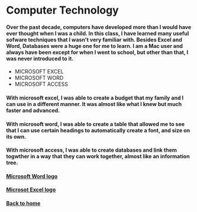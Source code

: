 # Computer Technology
#### Over the past decade, computers have developed more than I would have ever thought when I was a child. In this class, I have learned many useful sofware techniques that I wasn't very familiar with. Besides Excel and Word, Databases were a huge one for me to learn. I am a Mac user and always have been except for when I went to school, but other than that, I was never introduced to it. 
+ MICROSOFT EXCEL
+ MICROSOFT WORD
+ MICROSOFT ACCESS
#### With microsoft excel, I was able to create a budget that my family and I can use in a different manner. It was almost like what I knew but much faster and advanced. 
#### With microsoft word, I was able to create a table that allowed me to see that I can use certain headings to automatically create a font, and size on its own. 
#### With microsoft access, I was able to create databases and link them togwther in a way that they can work together, almost like an information tree. 
#### [Microsoft Word logo](https://upload.wikimedia.org/wikipedia/commons/3/39/Microsoft_Word_2013_logo_with_background.png)
#### [Microsot Excel logo](https://upload.wikimedia.org/wikipedia/commons/8/86/Microsoft_Excel_2013_logo.svg)
#### [Back to home](https://github.com/PMAYCOX1/PMAYCOX1.github.io/blob/master/index.md)
